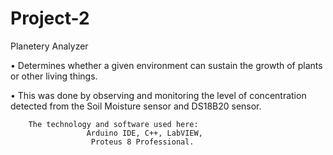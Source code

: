 # Project-2
Planetery Analyzer

•	Determines whether a given environment can sustain the growth of plants or other living things.

•	This was done by observing and monitoring the level of concentration detected from the Soil Moisture sensor and DS18B20 sensor.
 
                
		The technology and software used here:
	                 Arduino IDE, C++, LabVIEW, 
                      Proteus 8 Professional.
 
